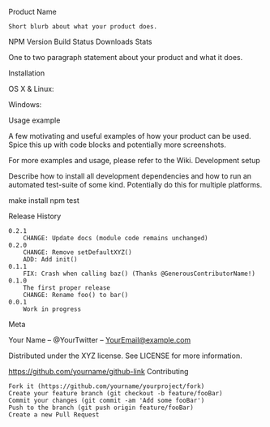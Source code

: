 
Product Name

    Short blurb about what your product does.

NPM Version Build Status Downloads Stats

One to two paragraph statement about your product and what it does.

Installation

OS X & Linux:



Windows:



Usage example

A few motivating and useful examples of how your product can be used. Spice this up with code blocks and potentially more screenshots.

For more examples and usage, please refer to the Wiki.
Development setup

Describe how to install all development dependencies and how to run an automated test-suite of some kind. Potentially do this for multiple platforms.

make install
npm test

Release History

    0.2.1
        CHANGE: Update docs (module code remains unchanged)
    0.2.0
        CHANGE: Remove setDefaultXYZ()
        ADD: Add init()
    0.1.1
        FIX: Crash when calling baz() (Thanks @GenerousContributorName!)
    0.1.0
        The first proper release
        CHANGE: Rename foo() to bar()
    0.0.1
        Work in progress

Meta

Your Name – @YourTwitter – YourEmail@example.com

Distributed under the XYZ license. See LICENSE for more information.

https://github.com/yourname/github-link
Contributing

    Fork it (https://github.com/yourname/yourproject/fork)
    Create your feature branch (git checkout -b feature/fooBar)
    Commit your changes (git commit -am 'Add some fooBar')
    Push to the branch (git push origin feature/fooBar)
    Create a new Pull Request
